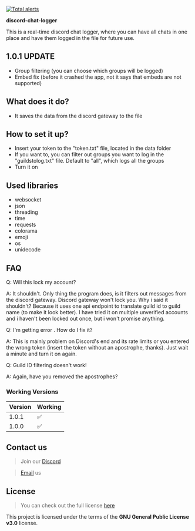 [![Total alerts](https://img.shields.io/lgtm/alerts/g/Crystallek/discord-chat-logger.svg?logo=lgtm&logoWidth=18)](https://lgtm.com/projects/g/Crystallek/discord-chat-logger/alerts/)

**discord-chat-logger**

This is a real-time discord chat logger, where you can have all chats in one place and have them logged in the file for future use.

## 1.0.1 UPDATE
  - Group filtering (you can choose which groups will be logged)
  - Embed fix (before it crashed the app, not it says that embeds are not supported)

## What does it do?
  - It saves the data from the discord gateway to the file

## How to set it up?
  - Insert your token to the "token.txt" file, located in the data folder
  - If you want to, you can filter out groups you want to log in the "guildstolog.txt" file. Default to "all", which logs all the groups
  - Turn it on
  
## Used libraries
  - websocket
  - json
  - threading
  - time
  - requests
  - colorama
  - emoji
  - os
  - unidecode

## FAQ
 Q: Will this lock my account?
 
 A: It shouldn't. Only thing the program does, is it filters out messages from the discord gateway. Discord gateway won't lock you. Why i said it shouldn't? Because it uses one api endpoint to translate guild id to guild name (to make it look better). I have tried it on multiple unverified accounts and i haven't been locked out once, but i won't promise anything.
 
 Q: I'm getting error <random-error>. How do I fix it?
  
 A: This is mainly problem on Discord's end and its rate limits or you entered the wrong token (insert the token without an apostrophe, thanks). Just wait a minute and turn it on again. 
  
 Q: Guild ID filtering doesn't work!
  
 A: Again, have you removed the apostrophes?
 
### Working Versions

| Version | Working            |
| ------- | ------------------ |
|   1.0.1    | :white_check_mark: |
|   1.0.0    | :white_check_mark: |
 </h6>
 
 ## Contact us
> Join our [Discord](https://aimforum.ml/freesploitdis.html)
 
> [Email](mailto:support@aimforum.ml) us

## License

>You can check out the full license [here](https://github.com/AimSploit/discord-raid-tool/blob/main/LICENSE)

This project is licensed under the terms of the **GNU General Public License v3.0** license.
